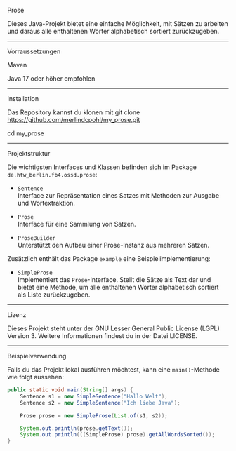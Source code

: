 Prose

Dieses Java-Projekt bietet eine einfache Möglichkeit, mit Sätzen zu arbeiten und daraus alle enthaltenen Wörter alphabetisch sortiert zurückzugeben.

_______________

Vorraussetzungen

Maven

Java 17 oder höher empfohlen

__________________

Installation

Das Repository kannst du klonen mit 
git clone https://github.com/merlindcpohl/my_prose.git

cd my_prose

__________________

Projektstruktur

Die wichtigsten Interfaces und Klassen befinden sich im Package `de.htw_berlin.fb4.ossd.prose`:

- `Sentence`  
  Interface zur Repräsentation eines Satzes mit Methoden zur Ausgabe und Wortextraktion.

- `Prose`  
  Interface für eine Sammlung von Sätzen.

- `ProseBuilder`  
  Unterstützt den Aufbau einer Prose-Instanz aus mehreren Sätzen.

Zusätzlich enthält das Package `example` eine Beispielimplementierung:

- `SimpleProse`  
  Implementiert das `Prose`-Interface. Stellt die Sätze als Text dar und bietet eine Methode, um alle enthaltenen Wörter alphabetisch sortiert als Liste zurückzugeben.

_________________

Lizenz

Dieses Projekt steht unter der GNU Lesser General Public License (LGPL) Version 3. Weitere Informationen findest du in der Datei LICENSE.

__________________

Beispielverwendung

Falls du das Projekt lokal ausführen möchtest, kann eine `main()`-Methode wie folgt aussehen:

```java
public static void main(String[] args) {
    Sentence s1 = new SimpleSentence("Hallo Welt");
    Sentence s2 = new SimpleSentence("Ich liebe Java");

    Prose prose = new SimpleProse(List.of(s1, s2));

    System.out.println(prose.getText());
    System.out.println(((SimpleProse) prose).getAllWordsSorted());
}




